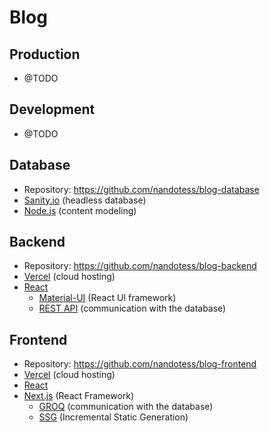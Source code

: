 # Blog

## Production

- @TODO

## Development

- @TODO

## Database

- Repository: https://github.com/nandotess/blog-database
- [Sanity.io](https://www.sanity.io/) (headless database)
- [Node.js](https://www.sanity.io/docs/content-modelling) (content modeling)

## Backend

- Repository: https://github.com/nandotess/blog-backend
- [Vercel](https://vercel.com/) (cloud hosting)
- [React](https://reactjs.org/)
  - [Material-UI](https://material-ui.com/) (React UI framework)
  - [REST API](https://www.sanity.io/docs/http-api) (communication with the database)

## Frontend

- Repository: https://github.com/nandotess/blog-frontend
- [Vercel](https://vercel.com/) (cloud hosting)
- [React](https://reactjs.org/)
- [Next.js](https://nextjs.org/) (React Framework)
  - [GROQ](https://www.sanity.io/docs/groq) (communication with the database)
  - [SSG](https://vercel.com/blog/nextjs-server-side-rendering-vs-static-generation) (Incremental Static Generation)
